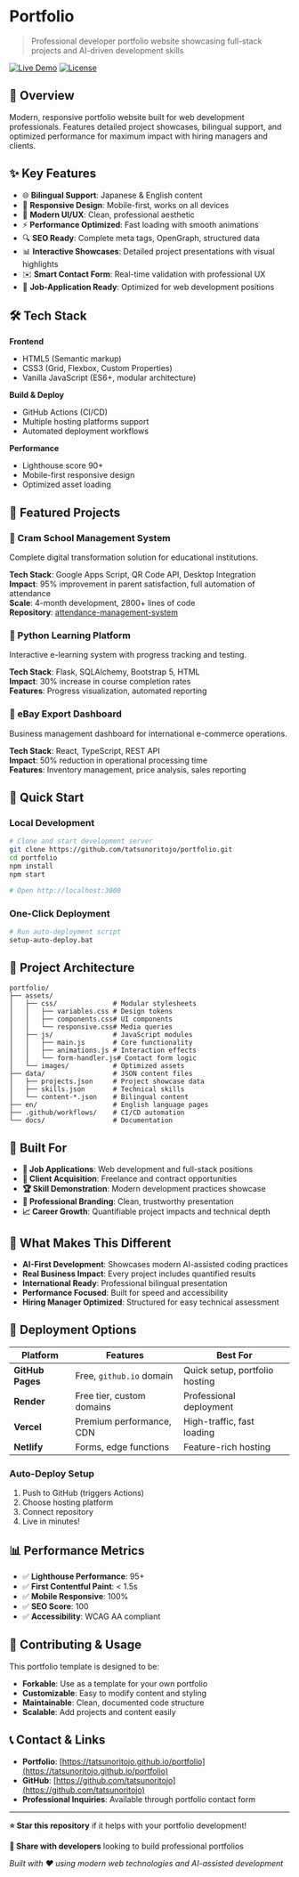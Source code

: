 # Portfolio

> Professional developer portfolio website showcasing full-stack projects and AI-driven development skills

[![Live Demo](https://img.shields.io/badge/Live%20Demo-GitHub%20Pages-blue?style=for-the-badge)](https://tatsunoritojo.github.io/portfolio)
[![License](https://img.shields.io/badge/License-MIT-green?style=for-the-badge)](LICENSE)

## 🌟 Overview

Modern, responsive portfolio website built for web development professionals. Features detailed project showcases, bilingual support, and optimized performance for maximum impact with hiring managers and clients.

## ✨ Key Features

- 🌐 **Bilingual Support**: Japanese & English content
- 📱 **Responsive Design**: Mobile-first, works on all devices
- 🎨 **Modern UI/UX**: Clean, professional aesthetic
- ⚡ **Performance Optimized**: Fast loading with smooth animations
- 🔍 **SEO Ready**: Complete meta tags, OpenGraph, structured data
- 📊 **Interactive Showcases**: Detailed project presentations with visual highlights
- ✉️ **Smart Contact Form**: Real-time validation with professional UX
- 🎯 **Job-Application Ready**: Optimized for web development positions

## 🛠 Tech Stack

**Frontend**
- HTML5 (Semantic markup)
- CSS3 (Grid, Flexbox, Custom Properties)
- Vanilla JavaScript (ES6+, modular architecture)

**Build & Deploy**
- GitHub Actions (CI/CD)
- Multiple hosting platforms support
- Automated deployment workflows

**Performance**
- Lighthouse score 90+
- Mobile-first responsive design
- Optimized asset loading

## 🎯 Featured Projects

### 🏫 Cram School Management System
Complete digital transformation solution for educational institutions.

**Tech Stack**: Google Apps Script, QR Code API, Desktop Integration  
**Impact**: 95% improvement in parent satisfaction, full automation of attendance  
**Scale**: 4-month development, 2800+ lines of code  
**Repository**: [attendance-management-system](https://github.com/tatsunoritojo/attendance-management-system)

### 🐍 Python Learning Platform
Interactive e-learning system with progress tracking and testing.

**Tech Stack**: Flask, SQLAlchemy, Bootstrap 5, HTML  
**Impact**: 30% increase in course completion rates  
**Features**: Progress visualization, automated reporting

### 💼 eBay Export Dashboard
Business management dashboard for international e-commerce operations.

**Tech Stack**: React, TypeScript, REST API  
**Impact**: 50% reduction in operational processing time  
**Features**: Inventory management, price analysis, sales reporting

## 🚀 Quick Start

### Local Development
```bash
# Clone and start development server
git clone https://github.com/tatsunoritojo/portfolio.git
cd portfolio
npm install
npm start

# Open http://localhost:3000
```

### One-Click Deployment
```bash
# Run auto-deployment script
setup-auto-deploy.bat
```

## 📁 Project Architecture

```
portfolio/
├── assets/
│   ├── css/              # Modular stylesheets
│   │   ├── variables.css # Design tokens
│   │   ├── components.css# UI components
│   │   └── responsive.css# Media queries
│   ├── js/               # JavaScript modules
│   │   ├── main.js       # Core functionality
│   │   ├── animations.js # Interaction effects
│   │   └── form-handler.js# Contact form logic
│   └── images/           # Optimized assets
├── data/                 # JSON content files
│   ├── projects.json     # Project showcase data
│   ├── skills.json       # Technical skills
│   └── content-*.json    # Bilingual content
├── en/                   # English language pages
├── .github/workflows/    # CI/CD automation
└── docs/                 # Documentation
```

## 🎯 Built For

- **🎯 Job Applications**: Web development and full-stack positions
- **💼 Client Acquisition**: Freelance and contract opportunities
- **🏆 Skill Demonstration**: Modern development practices showcase
- **🌟 Professional Branding**: Clean, trustworthy presentation
- **📈 Career Growth**: Quantifiable project impacts and technical depth

## 🌟 What Makes This Different

- **AI-First Development**: Showcases modern AI-assisted coding practices
- **Real Business Impact**: Every project includes quantified results
- **International Ready**: Professional bilingual presentation
- **Performance Focused**: Built for speed and accessibility
- **Hiring Manager Optimized**: Structured for easy technical assessment

## 🚀 Deployment Options

| Platform | Features | Best For |
|----------|----------|----------|
| **GitHub Pages** | Free, `github.io` domain | Quick setup, portfolio hosting |
| **Render** | Free tier, custom domains | Professional deployment |
| **Vercel** | Premium performance, CDN | High-traffic, fast loading |
| **Netlify** | Forms, edge functions | Feature-rich hosting |

### Auto-Deploy Setup
1. Push to GitHub (triggers Actions)
2. Choose hosting platform
3. Connect repository
4. Live in minutes!

## 📊 Performance Metrics

- ✅ **Lighthouse Performance**: 95+
- ✅ **First Contentful Paint**: < 1.5s
- ✅ **Mobile Responsive**: 100%
- ✅ **SEO Score**: 100
- ✅ **Accessibility**: WCAG AA compliant

## 🤝 Contributing & Usage

This portfolio template is designed to be:
- **Forkable**: Use as a template for your own portfolio
- **Customizable**: Easy to modify content and styling
- **Maintainable**: Clean, documented code structure
- **Scalable**: Add projects and content easily

## 📞 Contact & Links

- **Portfolio**: [https://tatsunoritojo.github.io/portfolio](https://tatsunoritojo.github.io/portfolio)
- **GitHub**: [https://github.com/tatsunoritojo](https://github.com/tatsunoritojo)
- **Professional Inquiries**: Available through portfolio contact form

---

**⭐ Star this repository** if it helps with your portfolio development!

**🔗 Share with developers** looking to build professional portfolios

*Built with ❤️ using modern web technologies and AI-assisted development*